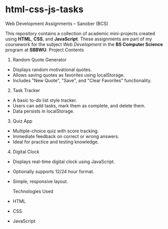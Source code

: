 # html-css-js-tasks
 Web Development Assignments – Sanober (BCS)

This repository contains a collection of academic mini-projects created using **HTML**, **CSS**, and **JavaScript**. These assignments are part of my coursework for the subject _Web Development_ in the **BS Computer Science** program at **SBBWU**.
  Project Contents

 1.  Random Quote Generator
- Displays random motivational quotes.
- Allows saving quotes as favorites using localStorage.
- Includes "New Quote", "Save", and "Clear Favorites" functionality.

2. Task Tracker
- A basic to-do list style tracker.
- Users can add tasks, mark them as complete, and delete them.
- Data persists in localStorage.

3. Quiz App
- Multiple-choice quiz with score tracking.
- Immediate feedback on correct or wrong answers.
- Ideal for practice and testing knowledge.

4.  Digital Clock
- Displays real-time digital clock using JavaScript.
- Optionally supports 12/24 hour format.
- Simple, responsive layout.

  Technologies Used

- HTML
- CSS
- JavaScript
